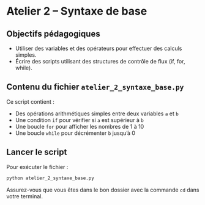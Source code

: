 
# Atelier 2 – Syntaxe de base

## Objectifs pédagogiques
- Utiliser des variables et des opérateurs pour effectuer des calculs simples.
- Écrire des scripts utilisant des structures de contrôle de flux (if, for, while).

## Contenu du fichier `atelier_2_syntaxe_base.py`

Ce script contient :
- Des opérations arithmétiques simples entre deux variables `a` et `b`
- Une condition `if` pour vérifier si `a` est supérieur à `b`
- Une boucle `for` pour afficher les nombres de 1 à 10
- Une boucle `while` pour décrémenter `b` jusqu’à 0

## Lancer le script

Pour exécuter le fichier :

```bash
python atelier_2_syntaxe_base.py
```

Assurez-vous que vous êtes dans le bon dossier avec la commande `cd` dans votre terminal.
